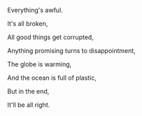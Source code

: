 Everything's awful.

It's all broken,

All good things get corrupted,

Anything promising turns to disappointment,

The globe is warming,

And the ocean is full of plastic,

But in the end,

It'll be all right.
